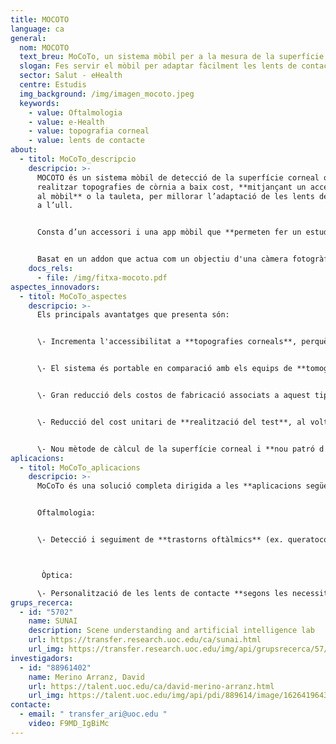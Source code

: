 ```yaml
---
title: MOCOTO
language: ca
general:
  nom: MOCOTO
  text_breu: MoCoTo, un sistema mòbil per a la mesura de la superfície corneal.
  slogan: Fes servir el mòbil per adaptar fàcilment les lents de contacte amb MoCoTo
  sector: Salut - eHealth
  centre: Estudis
  img_background: /img/imagen_mocoto.jpeg
  keywords:
    - value: Oftalmologia
    - value: e-Health
    - value: topografia corneal
    - value: lents de contacte
about:
  - titol: MoCoTo_descripcio  
    descripcio: >-
      MOCOTO és un sistema mòbil de detecció de la superfície corneal que permet
      realitzar topografies de còrnia a baix cost, **mitjançant un accessori per
      al mòbil** o la tauleta, per millorar l’adaptació de les lents de contacte
      a l’ull. 


      Consta d’un accessori i una app mòbil que **permeten fer un estudi** de la forma de la còrnia, eina indispensable per a un bon ajustament de les lents de contacte. 


      Basat en un addon que actua com un objectiu d'una càmera fotogràfica, projecta una il·luminació específica sobre la superfície ocular i l'aplicació mòbil MoCoTo **n'adquireix una fotografia.**
    docs_rels:
      - file: /img/fitxa-mocoto.pdf
aspectes_innovadors:
  - titol: MoCoTo_aspectes  
    descripcio: >-
      Els principals avantatges que presenta són: 


      \- Incrementa l'accessibilitat a **topografies corneals**, perquè les pot incorporar com a tests de salut visual habitual. 


      \- El sistema és portable en comparació amb els equips de **tomografia corneal** del mercat. 


      \- Gran reducció dels costos de fabricació associats a aquest tipus d'equipament. 


      \- Reducció del cost unitari de **realització del test**, al voltant de 200 €, en comparació amb el cost dels topògrafs corneals actuals, que supera els 3.000 €. 


      \- Nou mètode de càlcul de la superfície corneal i **nou patró d'il·luminació ocular** que millora l’alineament amb càmera-ull, disminueix el temps de càlcul per a l’obtenció de resultats i facilita el canvi de resolució de la prova.
aplicacions:
  - titol: MoCoTo_aplicacions  
    descripcio: >-
      MoCoTo és una solució completa dirigida a les **aplicacions següents:** 


      Oftalmologia:


      \- Detecció i seguiment de **trastorns oftàlmics** (ex. queratocon).



       Òptica: 

      \- Personalització de les lents de contacte **segons les necessitats** de cada persona.
grups_recerca:
  - id: "5702"
    name: SUNAI
    description: Scene understanding and artificial intelligence lab
    url: https://transfer.research.uoc.edu/ca/sunai.html
    url_img: https://transfer.research.uoc.edu/img/api/grupsrecerca/57/image/1594206271178
investigadors:
  - id: "88961402"
    name: Merino Arranz, David
    url: https://talent.uoc.edu/ca/david-merino-arranz.html
    url_img: https://talent.uoc.edu/img/api/pdi/889614/image/1626419643829
contacte:
  - email: " transfer_ari@uoc.edu "
    video: F9MD_IgBiMc
---
```


